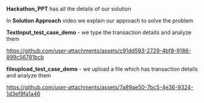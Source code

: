 **Hackathon_PPT** has all the details of our solution

In **Solution Approach** video we explain our approach to solve the problem

**TextInput_test_case_demo** - we type the transaction detaits and analyze them

https://github.com/user-attachments/assets/c91dd593-2729-4bf8-9186-899c56781bcb

**fileupload_test_case_demo** - we upload a file which has transaction details and analyze them

https://github.com/user-attachments/assets/7a89ae50-7bc5-4e36-9324-1d3ef9fa1a46

